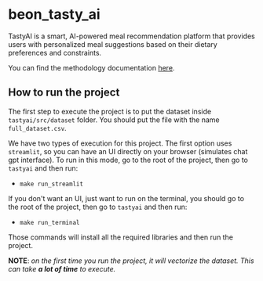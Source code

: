 # beon_tasty_ai
TastyAI is a smart, AI-powered meal recommendation platform that provides users with personalized meal suggestions based on their dietary preferences and constraints.

You can find the methodology documentation [here](tastyai/doc/methodology.md).

## How to run the project

The first step to execute the project is to put the dataset inside `tastyai/src/dataset` folder. You should put the file with the name `full_dataset.csv`.

We have two types of execution for this project. The first option uses `streamlit`, so you can have an UI directly on your browser (simulates chat gpt interface). To run in this mode, go to the root of the project, then go to `tastyai` and then run:
- `make run_streamlit`

If you don't want an UI, just want to run on the terminal, you should go to the root of the project, then go to `tastyai` and then run:
- `make run_terminal`

Those commands will install all the required libraries and then run the project.

**NOTE**: *on the first time you run the project, it will vectorize the dataset. This can take **a lot of time** to execute.*
